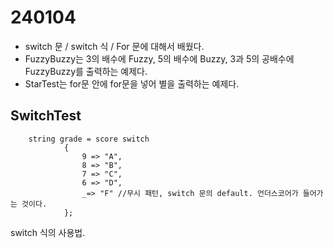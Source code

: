 # 240104
* switch 문 / switch 식 / For 문에 대해서 배웠다.
* FuzzyBuzzy는 3의 배수에 Fuzzy, 5의 배수에 Buzzy, 3과 5의 공배수에 FuzzyBuzzy를 출력하는 예제다.
* StarTest는 for문 안에 for문을 넣어 별을 출력하는 예제다.

## SwitchTest
```
    string grade = score switch
            {
                9 => "A",
                8 => "B",
                7 => "C",
                6 => "D",
                _=> "F" //무시 패턴, switch 문의 default. 언더스코어가 들어가는 것이다.
            };
```
switch 식의 사용법.

